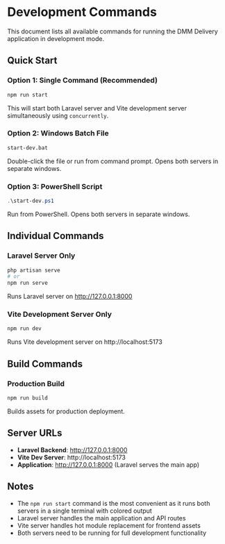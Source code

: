 # Development Commands

This document lists all available commands for running the DMM Delivery application in development mode.

## Quick Start

### Option 1: Single Command (Recommended)
```bash
npm run start
```
This will start both Laravel server and Vite development server simultaneously using `concurrently`.

### Option 2: Windows Batch File
```bash
start-dev.bat
```
Double-click the file or run from command prompt. Opens both servers in separate windows.

### Option 3: PowerShell Script
```powershell
.\start-dev.ps1
```
Run from PowerShell. Opens both servers in separate windows.

## Individual Commands

### Laravel Server Only
```bash
php artisan serve
# or
npm run serve
```
Runs Laravel server on http://127.0.0.1:8000

### Vite Development Server Only
```bash
npm run dev
```
Runs Vite development server on http://localhost:5173

## Build Commands

### Production Build
```bash
npm run build
```
Builds assets for production deployment.

## Server URLs

- **Laravel Backend**: http://127.0.0.1:8000
- **Vite Dev Server**: http://localhost:5173
- **Application**: http://127.0.0.1:8000 (Laravel serves the main app)

## Notes

- The `npm run start` command is the most convenient as it runs both servers in a single terminal with colored output
- Laravel server handles the main application and API routes
- Vite server handles hot module replacement for frontend assets
- Both servers need to be running for full development functionality
